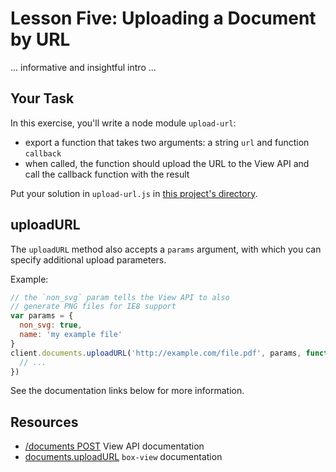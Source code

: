 # Lesson Five: Uploading a Document by URL

... informative and insightful intro ...

## Your Task

In this exercise, you'll write a node module `upload-url`:
- export a function that takes two arguments: a string `url` and function `callback`
- when called, the function should upload the URL to the View API and call the callback function with the result

Put your solution in `upload-url.js` in [this project's directory](/open/04-upload-url).

## uploadURL

The `uploadURL` method also accepts a `params` argument, with which you can specify additional upload parameters.

Example:
```js
// the `non_svg` param tells the View API to also
// generate PNG files for IE8 support
var params = {
  non_svg: true,
  name: 'my example file'
}
client.documents.uploadURL('http://example.com/file.pdf', params, function (err, doc) {
  // ...
})
```

See the documentation links below for more information.

## Resources

* [/documents POST](https://developers.box.com/view/#post-documents) View API documentation
* [documents.uploadURL](https://www.npmjs.org/package/box-view#uploadurl) `box-view` documentation
